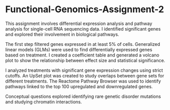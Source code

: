 # Functional-Genomics-Assignment-2
This assignment involves differential expression analysis and pathway analysis for single-cell RNA sequencing data. I identified significant genes and explored their involvement in biological pathways. 

The first step filtered genes expressed in at least 5% of cells. Generalized linear models (GLMs) were used to find differentially expressed genes based on treatment. I created a coefficient table and generated a volcano plot to show the relationship between effect size and statistical significance.

I analyzed treatments with significant gene expression changes using strict cutoffs. An UpSet plot was created to study overlaps between gene sets for different treatments. The Reactome Pathway Browser was used to identify pathways linked to the top 100 upregulated and downregulated genes. 

Conceptual questions explored identifying rare genetic disorder mutations and studying chromatin interactions. 
